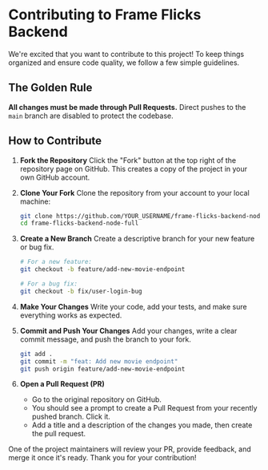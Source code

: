 # Contributing to Frame Flicks Backend

We're excited that you want to contribute to this project! To keep things organized and ensure code quality, we follow a few simple guidelines.

## The Golden Rule

**All changes must be made through Pull Requests.** Direct pushes to the `main` branch are disabled to protect the codebase.

## How to Contribute

1.  **Fork the Repository**
    Click the "Fork" button at the top right of the repository page on GitHub. This creates a copy of the project in your own GitHub account.

2.  **Clone Your Fork**
    Clone the repository from your account to your local machine:
    ```bash
    git clone https://github.com/YOUR_USERNAME/frame-flicks-backend-node-full.git
    cd frame-flicks-backend-node-full
    ```

3.  **Create a New Branch**
    Create a descriptive branch for your new feature or bug fix.
    ```bash
    # For a new feature:
    git checkout -b feature/add-new-movie-endpoint
    
    # For a bug fix:
    git checkout -b fix/user-login-bug
    ```

4.  **Make Your Changes**
    Write your code, add your tests, and make sure everything works as expected.

5.  **Commit and Push Your Changes**
    Add your changes, write a clear commit message, and push the branch to your fork.
    ```bash
    git add .
    git commit -m "feat: Add new movie endpoint"
    git push origin feature/add-new-movie-endpoint
    ```

6.  **Open a Pull Request (PR)**
    - Go to the original repository on GitHub.
    - You should see a prompt to create a Pull Request from your recently pushed branch. Click it.
    - Add a title and a description of the changes you made, then create the pull request.

One of the project maintainers will review your PR, provide feedback, and merge it once it's ready. Thank you for your contribution!
